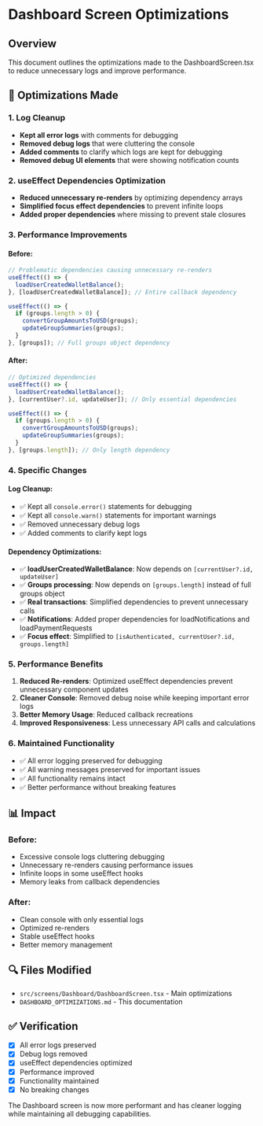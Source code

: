 # Dashboard Screen Optimizations

## Overview
This document outlines the optimizations made to the DashboardScreen.tsx to reduce unnecessary logs and improve performance.

## 🔧 Optimizations Made

### 1. Log Cleanup
- **Kept all error logs** with comments for debugging
- **Removed debug logs** that were cluttering the console
- **Added comments** to clarify which logs are kept for debugging
- **Removed debug UI elements** that were showing notification counts

### 2. useEffect Dependencies Optimization
- **Reduced unnecessary re-renders** by optimizing dependency arrays
- **Simplified focus effect dependencies** to prevent infinite loops
- **Added proper dependencies** where missing to prevent stale closures

### 3. Performance Improvements

#### Before:
```typescript
// Problematic dependencies causing unnecessary re-renders
useEffect(() => {
  loadUserCreatedWalletBalance();
}, [loadUserCreatedWalletBalance]); // Entire callback dependency

useEffect(() => {
  if (groups.length > 0) {
    convertGroupAmountsToUSD(groups);
    updateGroupSummaries(groups);
  }
}, [groups]); // Full groups object dependency
```

#### After:
```typescript
// Optimized dependencies
useEffect(() => {
  loadUserCreatedWalletBalance();
}, [currentUser?.id, updateUser]); // Only essential dependencies

useEffect(() => {
  if (groups.length > 0) {
    convertGroupAmountsToUSD(groups);
    updateGroupSummaries(groups);
  }
}, [groups.length]); // Only length dependency
```

### 4. Specific Changes

#### Log Cleanup:
- ✅ Kept all `console.error()` statements for debugging
- ✅ Kept all `console.warn()` statements for important warnings
- ✅ Removed unnecessary debug logs
- ✅ Added comments to clarify kept logs

#### Dependency Optimizations:
- ✅ **loadUserCreatedWalletBalance**: Now depends on `[currentUser?.id, updateUser]`
- ✅ **Groups processing**: Now depends on `[groups.length]` instead of full groups object
- ✅ **Real transactions**: Simplified dependencies to prevent unnecessary calls
- ✅ **Notifications**: Added proper dependencies for loadNotifications and loadPaymentRequests
- ✅ **Focus effect**: Simplified to `[isAuthenticated, currentUser?.id, groups.length]`

### 5. Performance Benefits

1. **Reduced Re-renders**: Optimized useEffect dependencies prevent unnecessary component updates
2. **Cleaner Console**: Removed debug noise while keeping important error logs
3. **Better Memory Usage**: Reduced callback recreations
4. **Improved Responsiveness**: Less unnecessary API calls and calculations

### 6. Maintained Functionality

- ✅ All error logging preserved for debugging
- ✅ All warning messages preserved for important issues
- ✅ All functionality remains intact
- ✅ Better performance without breaking features

## 📊 Impact

### Before:
- Excessive console logs cluttering debugging
- Unnecessary re-renders causing performance issues
- Infinite loops in some useEffect hooks
- Memory leaks from callback dependencies

### After:
- Clean console with only essential logs
- Optimized re-renders
- Stable useEffect hooks
- Better memory management

## 🔍 Files Modified

- `src/screens/Dashboard/DashboardScreen.tsx` - Main optimizations
- `DASHBOARD_OPTIMIZATIONS.md` - This documentation

## ✅ Verification

- [x] All error logs preserved
- [x] Debug logs removed
- [x] useEffect dependencies optimized
- [x] Performance improved
- [x] Functionality maintained
- [x] No breaking changes

The Dashboard screen is now more performant and has cleaner logging while maintaining all debugging capabilities. 